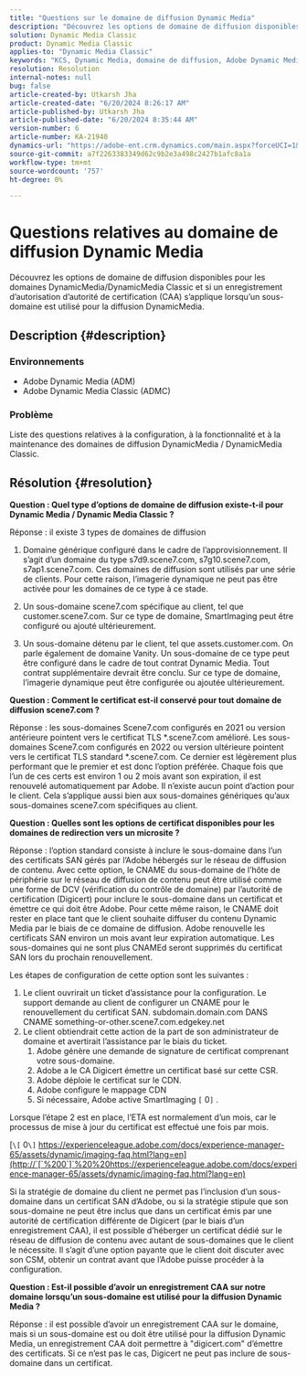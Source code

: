 ```yaml
---
title: "Questions sur le domaine de diffusion Dynamic Media"
description: "Découvrez les options de domaine de diffusion disponibles pour les domaines DynamicMedia / DynamicMedia Classic."
solution: Dynamic Media Classic
product: Dynamic Media Classic
applies-to: "Dynamic Media Classic"
keywords: "KCS, Dynamic Media, domaine de diffusion, Adobe Dynamic Media Classic, Scene7, FAQ, Adobe Dynamic Media"
resolution: Resolution
internal-notes: null
bug: false
article-created-by: Utkarsh Jha
article-created-date: "6/20/2024 8:26:17 AM"
article-published-by: Utkarsh Jha
article-published-date: "6/20/2024 8:35:44 AM"
version-number: 6
article-number: KA-21940
dynamics-url: "https://adobe-ent.crm.dynamics.com/main.aspx?forceUCI=1&pagetype=entityrecord&etn=knowledgearticle&id=ffd35fbe-de2e-ef11-840a-00224809e160"
source-git-commit: a7f2263383349d62c9b2e3a498c2427b1afc8a1a
workflow-type: tm+mt
source-wordcount: '757'
ht-degree: 0%

---
```


# Questions relatives au domaine de diffusion Dynamic Media


Découvrez les options de domaine de diffusion disponibles pour les domaines DynamicMedia/DynamicMedia Classic et si un enregistrement d’autorisation d’autorité de certification (CAA) s’applique lorsqu’un sous-domaine est utilisé pour la diffusion DynamicMedia.

## Description {#description}


### <b>Environnements</b>

- Adobe Dynamic Media (ADM)
- Adobe Dynamic Media Classic (ADMC)


### <b>Problème</b>

Liste des questions relatives à la configuration, à la fonctionnalité et à la maintenance des domaines de diffusion DynamicMedia / DynamicMedia Classic.


## Résolution {#resolution}


<b>Question : Quel type d’options de domaine de diffusion existe-t-il pour Dynamic Media / Dynamic Media Classic ?</b>

Réponse : il existe 3 types de domaines de diffusion

1) Domaine générique configuré dans le cadre de l’approvisionnement. Il s’agit d’un domaine du type s7d9.scene7.com, s7g10.scene7.com, s7ap1.scene7.com.
Ces domaines de diffusion sont utilisés par une série de clients. Pour cette raison, l’imagerie dynamique ne peut pas être activée pour les domaines de ce type à ce stade.

2) Un sous-domaine scene7.com spécifique au client, tel que customer.scene7.com. Sur ce type de domaine, SmartImaging peut être configuré ou ajouté ultérieurement.

3) Un sous-domaine détenu par le client, tel que assets.customer.com. On parle également de domaine Vanity. Un sous-domaine de ce type peut être configuré dans le cadre de tout contrat Dynamic Media. Tout contrat supplémentaire devrait être conclu. Sur ce type de domaine, l’imagerie dynamique peut être configurée ou ajoutée ultérieurement.

<b>Question : Comment le certificat est-il conservé pour tout domaine de diffusion scene7.com ?</b>

Réponse : les sous-domaines Scene7.com configurés en 2021 ou version antérieure pointent vers le certificat TLS \*.scene7.com amélioré. Les sous-domaines Scene7.com configurés en 2022 ou version ultérieure pointent vers le certificat TLS standard \*.scene7.com. Ce dernier est légèrement plus performant que le premier et est donc l’option préférée. Chaque fois que l’un de ces certs est environ 1 ou 2 mois avant son expiration, il est renouvelé automatiquement par Adobe. Il n’existe aucun point d’action pour le client. Cela s’applique aussi bien aux sous-domaines génériques qu’aux sous-domaines scene7.com spécifiques au client.

<b>Question : Quelles sont les options de certificat disponibles pour les domaines de redirection vers un microsite ?</b>

Réponse : l’option standard consiste à inclure le sous-domaine dans l’un des certificats SAN gérés par l’Adobe hébergés sur le réseau de diffusion de contenu. Avec cette option, le CNAME du sous-domaine de l’hôte de périphérie sur le réseau de diffusion de contenu peut être utilisé comme une forme de DCV (vérification du contrôle de domaine) par l’autorité de certification (Digicert) pour inclure le sous-domaine dans un certificat et émettre ce qui doit être Adobe. Pour cette même raison, le CNAME doit rester en place tant que le client souhaite diffuser du contenu Dynamic Media par le biais de ce domaine de diffusion. Adobe renouvelle les certificats SAN environ un mois avant leur expiration automatique. Les sous-domaines qui ne sont plus CNAMEd seront supprimés du certificat SAN lors du prochain renouvellement.

Les étapes de configuration de cette option sont les suivantes :

1. Le client ouvrirait un ticket d’assistance pour la configuration.    Le support demande au client de configurer un CNAME pour le renouvellement du certificat SAN.
subdomain.domain.com DANS CNAME something-or-other.scene7.com.edgekey.net
2. Le client obtiendrait cette action de la part de son administrateur de domaine et avertirait l’assistance par le biais du ticket.
   1. Adobe génère une demande de signature de certificat comprenant votre sous-domaine.
   2. Adobe a le CA Digicert émettre un certificat basé sur cette CSR.
   3. Adobe déploie le certificat sur le CDN.
   4. Adobe configure le mappage CDN
   5. Si nécessaire, Adobe active SmartImaging `[` 0`]` .


Lorsque l’étape 2 est en place, l’ETA est normalement d’un mois, car le processus de mise à jour du certificat est effectué une fois par mois.

[`\[` 0`\]`  https://experienceleague.adobe.com/docs/experience-manager-65/assets/dynamic/imaging-faq.html?lang=en](http://`[`%200`]`%20%20https://experienceleague.adobe.com/docs/experience-manager-65/assets/dynamic/imaging-faq.html?lang=en)

Si la stratégie de domaine du client ne permet pas l’inclusion d’un sous-domaine dans un certificat SAN d’Adobe, ou si la stratégie stipule que son sous-domaine ne peut être inclus que dans un certificat émis par une autorité de certification différente de Digicert (par le biais d’un enregistrement CAA), il est possible d’héberger un certificat dédié sur le réseau de diffusion de contenu avec autant de sous-domaines que le client le nécessite. Il s’agit d’une option payante que le client doit discuter avec son CSM, obtenir un contrat avant que l’Adobe puisse procéder à la configuration.

<b>Question : Est-il possible d’avoir un enregistrement CAA sur notre domaine lorsqu’un sous-domaine est utilisé pour la diffusion Dynamic Media ?</b>

Réponse : il est possible d’avoir un enregistrement CAA sur le domaine, mais si un sous-domaine est ou doit être utilisé pour la diffusion Dynamic Media, un enregistrement CAA doit permettre à &quot;digicert.com&quot; d’émettre des certificats. Si ce n’est pas le cas, Digicert ne peut pas inclure de sous-domaine dans un certificat.
